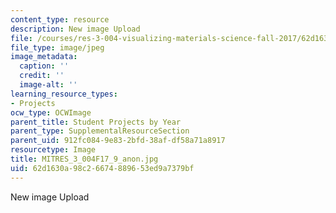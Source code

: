 ```yaml
---
content_type: resource
description: New image Upload
file: /courses/res-3-004-visualizing-materials-science-fall-2017/62d1630a98c26674889653ed9a7379bf_MITRES_3_004F17_9_anon.jpg
file_type: image/jpeg
image_metadata:
  caption: ''
  credit: ''
  image-alt: ''
learning_resource_types:
- Projects
ocw_type: OCWImage
parent_title: Student Projects by Year
parent_type: SupplementalResourceSection
parent_uid: 912fc084-9e83-2bfd-38af-df58a71a8917
resourcetype: Image
title: MITRES_3_004F17_9_anon.jpg
uid: 62d1630a-98c2-6674-8896-53ed9a7379bf
---
```

New image Upload

